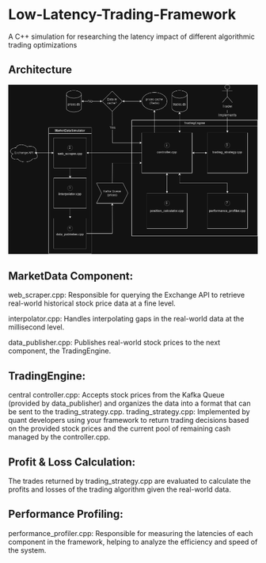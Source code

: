 # Low-Latency-Trading-Framework
A C++ simulation for researching the latency impact of different algorithmic trading optimizations

## Architecture
![alt text](https://github.com/Erik-Kelemen/Low-Latency-Trading-Framework/blob/main/imgs/LLFT-Architecture.drawio.png)

## MarketData Component:

web_scraper.cpp: Responsible for querying the Exchange API to retrieve real-world historical stock price data at a fine level.

interpolator.cpp: Handles interpolating gaps in the real-world data at the millisecond level.

data_publisher.cpp: Publishes real-world stock prices to the next component, the TradingEngine.
## TradingEngine:

central controller.cpp: Accepts stock prices from the Kafka Queue (provided by data_publisher) and organizes the data into a format that can be sent to the trading_strategy.cpp.
trading_strategy.cpp: Implemented by quant developers using your framework to return trading decisions based on the provided stock prices and the current pool of remaining cash managed by the controller.cpp.
## Profit & Loss Calculation:

The trades returned by trading_strategy.cpp are evaluated to calculate the profits and losses of the trading algorithm given the real-world data.
## Performance Profiling:

performance_profiler.cpp: Responsible for measuring the latencies of each component in the framework, helping to analyze the efficiency and speed of the system.
